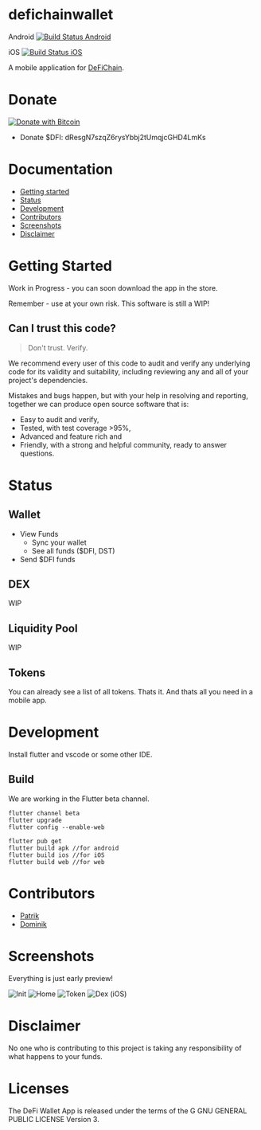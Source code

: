 # defichainwallet
Android
[![Build Status Android](https://dev.azure.com/defich-wallet/DefiCh-Wallet/_apis/build/status/WalletApp.Android?branchName=main)](https://dev.azure.com/defich-wallet/DefiCh-Wallet/_build/latest?definitionId=6&branchName=main)

iOS
[![Build Status iOS](https://dev.azure.com/defich-wallet/DefiCh-Wallet/_apis/build/status/WalletApp.iOS?branchName=main)](https://dev.azure.com/defich-wallet/DefiCh-Wallet/_build/latest?definitionId=7&branchName=main)

A mobile application for [DeFiChain](https://defichain.com/).

# Donate
[![Donate with Bitcoin](https://en.cryptobadges.io/badge/micro/18iSZjac28YeCeis8pzWxSqCTVw6d9UGCf)](https://en.cryptobadges.io/donate/18iSZjac28YeCeis8pzWxSqCTVw6d9UGCf)

 - Donate $DFI: dResgN7szqZ6rysYbbj2tUmqjcGHD4LmKs

# Documentation
- [Getting started](#getting-started)
- [Status](#status)
- [Development](#development)
- [Contributors](#contributors)
- [Screenshots](#screenshots)
- [Disclaimer](#disclaimer)

# Getting Started
Work in Progress - you can soon download the app in the store.

Remember - use at your own risk. This software is still a WIP!

## Can I trust this code?
> Don't trust. Verify.

We recommend every user of this code to audit and verify any underlying code for its validity and suitability, including reviewing any and all of your project's dependencies.

Mistakes and bugs happen, but with your help in resolving and reporting, together we can produce open source software that is:

- Easy to audit and verify,
- Tested, with test coverage >95%,
- Advanced and feature rich and
- Friendly, with a strong and helpful community, ready to answer questions.

# Status
## Wallet
* View Funds
  * Sync your wallet
  * See all funds ($DFI, DST)
* Send $DFI funds

## DEX
WIP

## Liquidity Pool
WIP

## Tokens
You can already see a list of all tokens. Thats it. And thats all you need in a mobile app.


# Development
Install flutter and vscode or some other IDE.

## Build
We are working in the Flutter beta channel. 

``` 
flutter channel beta
flutter upgrade
flutter config --enable-web

flutter pub get
flutter build apk //for android
flutter build ios //for iOS
flutter build web //for web
```

# Contributors

* [Patrik](https://github.com/p3root)
* [Dominik](https://github.com/dpfaffenbauer)


# Screenshots
Everything is just early preview!

![Init](./screenshots/init.jpg)
![Home](./screenshots/home.jpg)
![Token](./screenshots/token.jpg)
![Dex (iOS)](./screenshots/dex_ios.png)



# Disclaimer
No one who is contributing to this project is taking any responsibility of what happens to your funds. 


# Licenses

The DeFi Wallet App is released under the terms of the G GNU GENERAL PUBLIC LICENSE Version 3.
